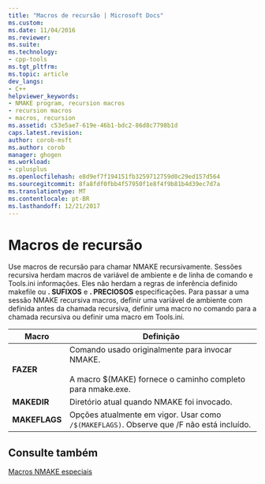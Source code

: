 ```yaml
---
title: "Macros de recursão | Microsoft Docs"
ms.custom: 
ms.date: 11/04/2016
ms.reviewer: 
ms.suite: 
ms.technology:
- cpp-tools
ms.tgt_pltfrm: 
ms.topic: article
dev_langs:
- C++
helpviewer_keywords:
- NMAKE program, recursion macros
- recursion macros
- macros, recursion
ms.assetid: c53e5ae7-619e-46b1-bdc2-86d8c7798b1d
caps.latest.revision: 
author: corob-msft
ms.author: corob
manager: ghogen
ms.workload:
- cplusplus
ms.openlocfilehash: e8d9ef7f194151fb3259712759d0c29ed157d564
ms.sourcegitcommit: 8fa8fdf0fbb4f57950f1e8f4f9b81b4d39ec7d7a
ms.translationtype: MT
ms.contentlocale: pt-BR
ms.lasthandoff: 12/21/2017
---
```

# <a name="recursion-macros"></a>Macros de recursão
Use macros de recursão para chamar NMAKE recursivamente. Sessões recursiva herdam macros de variável de ambiente e de linha de comando e Tools.ini informações. Eles não herdam a regras de inferência definido makefile ou **. SUFIXOS** e **. PRECIOSOS** especificações. Para passar a uma sessão NMAKE recursiva macros, definir uma variável de ambiente com definida antes da chamada recursiva, definir uma macro no comando para a chamada recursiva ou definir uma macro em Tools.ini.  
  
|Macro|Definição|  
|-----------|----------------|  
|**FAZER**|Comando usado originalmente para invocar NMAKE.<br /><br /> A macro $(MAKE) fornece o caminho completo para nmake.exe.|  
|**MAKEDIR**|Diretório atual quando NMAKE foi invocado.|  
|**MAKEFLAGS**|Opções atualmente em vigor. Usar como `/$(MAKEFLAGS)`.  Observe que /F não está incluído.|  
  
## <a name="see-also"></a>Consulte também  
 [Macros NMAKE especiais](../build/special-nmake-macros.md)
